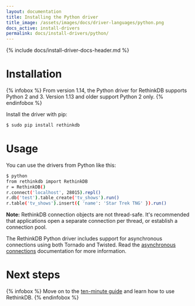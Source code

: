 ```yaml
---
layout: documentation
title: Installing the Python driver
title_image: /assets/images/docs/driver-languages/python.png
docs_active: install-drivers
permalink: docs/install-drivers/python/
---
```

{% include docs/install-driver-docs-header.md %}

# Installation #

{% infobox %}
From version 1.14, the Python driver for RethinkDB supports Python 2 and 3. Version 1.13 and older support Python 2 only.
{% endinfobox %}

Install the driver with pip:

```bash
$ sudo pip install rethinkdb
```

# Usage #

You can use the drivers from Python like this:

```bash
$ python
from rethinkdb import RethinkDB
r = RethinkDB()
r.connect('localhost', 28015).repl()
r.db('test').table_create('tv_shows').run()
r.table('tv_shows').insert({ 'name': 'Star Trek TNG' }).run()
```

__Note:__ RethinkDB connection objects are not thread-safe. It's recommended that applications open a separate connection per thread, or establish a connection pool.

The RethinkDB Python driver includes support for asynchronous connections using both Tornado and Twisted. Read the [asynchronous connections][ac] documentation for more information.

[ac]: /docs/async-connections/#python-with-tornado-or-twisted

# Next steps #

{% infobox %}
Move on to the [ten-minute guide](/docs/guide/python/) and learn how to use RethinkDB.
{% endinfobox %}
